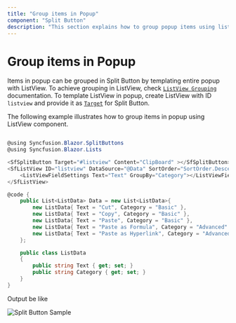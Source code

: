 ```yaml
---
title: "Group items in Popup"
component: "Split Button"
description: "This section explains how to group popup items using list view component in Blazor."
---
```


# Group items in Popup

Items in popup can be grouped in Split Button by templating entire popup with ListView. To achieve grouping in ListView,
check [`ListView Grouping`](../../listview/grouping#grouping) documentation. To template ListView in popup, create
ListView with ID `listview` and provide it as [`Target`](https://help.syncfusion.com/cr/blazor/Syncfusion.Blazor.SplitButtons.SfSplitButton.html) for Split Button.

The following example illustrates how to group items in popup using ListView component.

```csharp

@using Syncfusion.Blazor.SplitButtons
@using Syncfusion.Blazor.Lists

<SfSplitButton Target="#listview" Content="ClipBoard" ></SfSplitButton>
<SfListView ID="listview" DataSource="@Data" SortOrder="SortOrder.Descending">
    <ListViewFieldSettings Text="Text" GroupBy="Category"></ListViewFieldSettings>
</SfListView>

@code {
    public List<ListData> Data = new List<ListData>{
        new ListData{ Text = "Cut", Category = "Basic" },
        new ListData{ Text = "Copy", Category = "Basic" },
        new ListData{ Text = "Paste", Category = "Basic" },
        new ListData{ Text = "Paste as Formula", Category = "Advanced" },
        new ListData{ Text = "Paste as Hyperlink", Category = "Advanced" }
    };

    public class ListData
    {
        public string Text { get; set; }
        public string Category { get; set; }
    }
}

```

Output be like

![Split Button Sample](./../images/sb-listview.png)